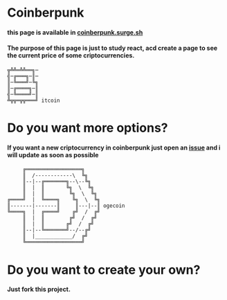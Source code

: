 # Coinberpunk

#### this page is available in [coinberpunk.surge.sh](https://coinberpunk.surge.sh/)

#### The purpose of this page is just to study react, acd create a page to see the current price of some criptocurrencies.

```
╦╩╩═╩╩══╗─
╣─╔═══╗─║─
║─╚═══╝─╚╗
║─╔════╗─║
╣─╚════╝─║
╩╦╦═╦╦═══╝ itcoin
```

# Do you want more options?

#### If you want a new criptocurrency in coinberpunk just open an [issue](https://github.com/BevilaquaBruno/coinberpunk-react/issues) and i will update as soon as possible

```
     ╔══════════════════╗
     ║  /------------\  ╚╗
     ║--|--╔═══════╗--\--╚╗
     ║  |  ║       ╚╗  \  ╚╗
     ║  |  ║        ╚╗  \  ╚╗
╔════╝  |  ╚════╗    ╚╗  \  ╚╗
║-------|-------║     ║---|--║ ogecoin
╚════╗  |  ╔════╝    ╔╝  /  ╔╝
     ║  |  ║        ╔╝  /  ╔╝
     ║  |  ║       ╔╝  /  ╔╝
     ║--|--╚═══════╝--/--╔╝
     ║  |____________/  ╔╝
     ╚══════════════════╝
```

# Do you want to create your own?
#### Just fork this project.

